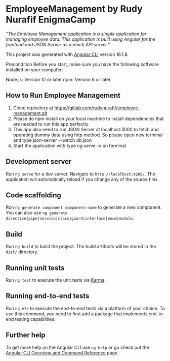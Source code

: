 # EmployeeManagement by Rudy Nurafif EnigmaCamp

_"The Employee Management application is a simple application for managing employee data. This application is built using Angular for the frontend and JSON Server as a mock API server."_

This project was generated with [Angular CLI](https://github.com/angular/angular-cli) version 16.1.8.

Precondition
Before you start, make sure you have the following software installed on your computer:

Node.js: Version 12 or later
npm: Version 6 or later

## How to Run Employee Management

1. Clone repository at https://gitlab.com/rudynurafif/employee-management.git
1. Please do npm install on your local machine to install dependencies that are needed to run this app perfectly.
1. This app also need to run JSON Server at localhost:3000 to fetch and operating dummy data using http method. So please open new terminal and type json-server --watch db.json
1. Start the application with type ng serve -o on terminal



## Development server

Run `ng serve` for a dev server. Navigate to `http://localhost:4200/`. The application will automatically reload if you change any of the source files.

## Code scaffolding

Run `ng generate component component-name` to generate a new component. You can also use `ng generate directive|pipe|service|class|guard|interface|enum|module`.

## Build

Run `ng build` to build the project. The build artifacts will be stored in the `dist/` directory.

## Running unit tests

Run `ng test` to execute the unit tests via [Karma](https://karma-runner.github.io).

## Running end-to-end tests

Run `ng e2e` to execute the end-to-end tests via a platform of your choice. To use this command, you need to first add a package that implements end-to-end testing capabilities.

## Further help

To get more help on the Angular CLI use `ng help` or go check out the [Angular CLI Overview and Command Reference](https://angular.io/cli) page.
